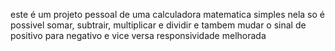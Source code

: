 este é um projeto pessoal de uma calculadora matematica simples
nela so é possivel somar, subtrair, multiplicar e dividir
e tambem mudar o sinal de positivo para negativo e vice versa
responsividade melhorada